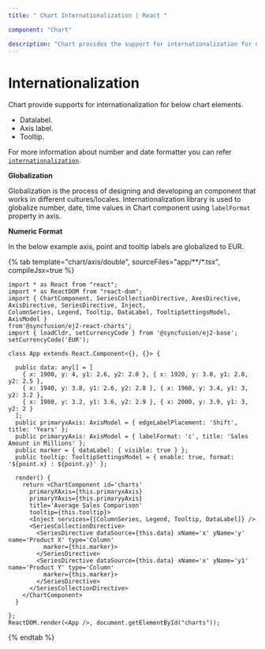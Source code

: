 ```yaml
---
title: " Chart Internationalization | React "

component: "Chart"

description: "Chart provides the support for internationalization for dataLabel, axis label and tooltip elements."
---
```


# Internationalization

Chart provide supports for internationalization for below chart elements.

* Datalabel.
* Axis label.
* Tooltip.

For more information about number and date formatter you can refer
[`internationalization`](http://ej2.syncfusion.com/documentation/base/intl.html).

<!-- markdownlint-disable MD036 -->
**Globalization**

Globalization is the process of designing and developing an component that works in different
cultures/locales.  Internationalization  library is used to globalize number, date, time values in
Chart component using  `labelFormat` property in axis.

**Numeric Format**

In the below example axis, point  and tooltip labels are globalized to EUR.

{% tab template="chart/axis/double", sourceFiles="app/**/*.tsx", compileJsx=true %}

```tsx
import * as React from "react";
import * as ReactDOM from "react-dom";
import { ChartComponent, SeriesCollectionDirective, AxesDirective, AxisDirective, SeriesDirective, Inject,
ColumnSeries, Legend, Tooltip, DataLabel, TooltipSettingsModel, AxisModel }
from'@syncfusion/ej2-react-charts';
import { loadCldr, setCurrencyCode } from '@syncfusion/ej2-base';
setCurrencyCode('EUR');

class App extends React.Component<{}, {}> {

  public data: any[] = [
    { x: 1900, y: 4, y1: 2.6, y2: 2.8 }, { x: 1920, y: 3.0, y1: 2.8, y2: 2.5 },
    { x: 1940, y: 3.8, y1: 2.6, y2: 2.8 }, { x: 1960, y: 3.4, y1: 3, y2: 3.2 },
    { x: 1980, y: 3.2, y1: 3.6, y2: 2.9 }, { x: 2000, y: 3.9, y1: 3, y2: 2 }
  ];
  public primaryxAxis: AxisModel = { edgeLabelPlacement: 'Shift', title: 'Years' };
  public primaryyAxis: AxisModel = { labelFormat: 'c', title: 'Sales Amount in Millions' };
  public marker = { dataLabel: { visible: true } };
  public tooltip: TooltipSettingsModel = { enable: true, format: '${point.x} : ${point.y}' };

  render() {
    return <ChartComponent id='charts'
      primaryXAxis={this.primaryxAxis}
      primaryYAxis={this.primaryyAxis}
      title='Average Sales Comparison'
      tooltip={this.tooltip}>
      <Inject services={[ColumnSeries, Legend, Tooltip, DataLabel]} />
      <SeriesCollectionDirective>
        <SeriesDirective dataSource={this.data} xName='x' yName='y' name='Product X' type='Column'
          marker={this.marker}>
        </SeriesDirective>
        <SeriesDirective dataSource={this.data} xName='x' yName='y1' name='Product Y' type='Column'
          marker={this.marker}>
        </SeriesDirective>
      </SeriesCollectionDirective>
    </ChartComponent>
  }

};
ReactDOM.render(<App />, document.getElementById("charts"));

```

{% endtab %}